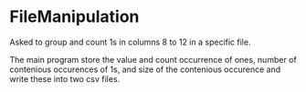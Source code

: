 # FileManipulation
Asked to group and count 1s in columns 8 to 12 in a specific file. 

The main program store the value and count occurrence of ones, number of contenious occurences of 1s, and size of the contenious occurence and write these into two csv files.  

